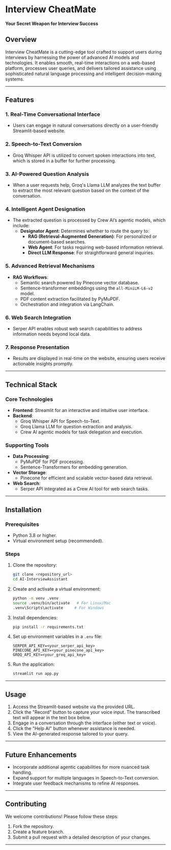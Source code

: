 # Interview CheatMate

**Your Secret Weapon for Interview Success**

## Overview

Interview CheatMate is a cutting-edge tool crafted to support users during interviews by harnessing the power of advanced AI models and technologies. It enables smooth, real-time interactions on a web-based platform, processes user queries, and delivers tailored assistance using sophisticated natural language processing and intelligent decision-making systems.

---

## Features

### 1. Real-Time Conversational Interface

- Users can engage in natural conversations directly on a user-friendly Streamlit-based website.

### 2. Speech-to-Text Conversion

- Groq Whisper API is utilized to convert spoken interactions into text, which is stored in a buffer for further processing.

### 3. AI-Powered Question Analysis

- When a user requests help, Groq's Llama LLM analyzes the text buffer to extract the most relevant question based on the context of the conversation.

### 4. Intelligent Agent Designation

- The extracted question is processed by Crew AI’s agentic models, which include:
  - **Designator Agent**: Determines whether to route the query to:
    - **RAG (Retrieval-Augmented Generation)**: For personalized or document-based searches.
    - **Web Agent**: For tasks requiring web-based information retrieval.
    - **Direct LLM Response**: For straightforward general inquiries.

### 5. Advanced Retrieval Mechanisms

- **RAG Workflows**:
  - Semantic search powered by Pinecone vector database.
  - Sentence-transformer embeddings using the `all-MiniLM-L6-v2` model.
  - PDF content extraction facilitated by PyMuPDF.
  - Orchestration and integration via LangChain.

### 6. Web Search Integration

- Serper API enables robust web search capabilities to address information needs beyond local data.

### 7. Response Presentation

- Results are displayed in real-time on the website, ensuring users receive actionable insights promptly.

---

## Technical Stack

### Core Technologies

- **Frontend**: Streamlit for an interactive and intuitive user interface.
- **Backend**:
  - Groq Whisper API for Speech-to-Text.
  - Groq Llama LLM for question extraction and analysis.
  - Crew AI agentic models for task delegation and execution.

### Supporting Tools

- **Data Processing**:
  - PyMuPDF for PDF processing.
  - Sentence-Transformers for embedding generation.
- **Vector Storage**:
  - Pinecone for efficient and scalable vector-based data retrieval.
- **Web Search**:
  - Serper API integrated as a Crew AI tool for web search tasks.

---

## Installation

### Prerequisites

- Python 3.8 or higher.
- Virtual environment setup (recommended).

### Steps

1. Clone the repository:

   ```bash
   git clone <repository_url>
   cd AI-InterviewAssistant
   ```

2. Create and activate a virtual environment:

   ```bash
   python -m venv .venv
   source .venv/bin/activate   # For Linux/Mac
   .venv\Scripts\activate     # For Windows
   ```

3. Install dependencies:

   ```bash
   pip install -r requirements.txt
   ```

4. Set up environment variables in a `.env` file:

   ```env
   SERPER_API_KEY=<your_serper_api_key>
   PINECONE_API_KEY=<your_pinecone_api_key>
   GROQ_API_KEY=<your_groq_api_key>
   ```

5. Run the application:

   ```bash
   streamlit run app.py
   ```

---

## Usage

1. Access the Streamlit-based website via the provided URL.
2. Click the "Record" button to capture your voice input. The transcribed text will appear in the text box below.
3. Engage in a conversation through the interface (either text or voice).
4. Click the "Help AI" button whenever assistance is needed.
5. View the AI-generated response tailored to your query.

---

## Future Enhancements

- Incorporate additional agentic capabilities for more nuanced task handling.
- Expand support for multiple languages in Speech-to-Text conversion.
- Integrate user feedback mechanisms to refine AI responses.

---

## Contributing

We welcome contributions! Please follow these steps:

1. Fork the repository.
2. Create a feature branch.
3. Submit a pull request with a detailed description of your changes.

---

